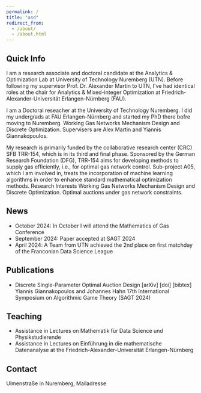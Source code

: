 ```yaml
---
permalink: /
title: "asd"
redirect_from: 
  - /about/
  - /about.html
---
```


## Quick Info
I am a research associate and doctoral candidate at the Analytics & Optimization Lab at University of Technology Nuremberg (UTN). Before following my supervisor Prof. Dr. Alexander Martin to UTN, I've had identical roles at the chair for Analytics & Mixed-integer Optimization at Friedrich-Alexander-Universität Erlangen-Nürnberg (FAU).

I am a Doctoral reseacher at the University of Technology Nuremberg. I did my undergrads at FAU Erlangen-Nürnberg and started my PhD there bofre moving to Nuremberg. Working Gas Networks Mechanism Design and Discrete Optimization. Supervisers are Alex Martin and Yiannis Giannakopoulos.

My research is primarily funded by the collaborative research center (CRC) SFB TRR-154, which is in its third and final phase. Sponsored by the German Research Foundation (DFG), TRR-154 aims for developing methods to supply gas efficiently, i.e., for optimal gas network control. Sub-project A05, which I am involved in, treats the incorporation of machine learning algorithms in order to enhance standard mathematical optimization methods.
Research Interests
Working Gas Networks Mechanism Design and Discrete Optimization. Optimal auctions under gas network constraints.


## News
- October 2024: In October I will attend the Mathematics of Gas Conference
- September 2024: Paper accepted at SAGT 2024
- April 2024: A Team from UTN achieved the 2nd place on first matchday of the Franconian Data Science League


## Publications
- Discrete Single-Parameter Optimal Auction Design [arXiv] [doi] [bibtex]
Yiannis Giannakopoulos and Johannes Hahn
17th International Symposium on Algorithmic Game Theory (SAGT 2024)


## Teaching
- Assistance in Lectures on Mathematik für Data Science und Physikstudierende
- Assistance in Lectures on Einführung in die mathematische Datenanalyse
at the Friedrich-Alexander-Universität Erlangen-Nürnberg

## Contact
Ulmenstraße in Nuremberg, Mailadresse
